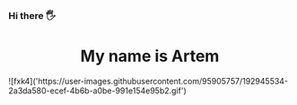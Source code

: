 ### Hi there 🖐 
<h1 align="center"> My name is Artem </h1>
![fxk4]('https://user-images.githubusercontent.com/95905757/192945534-2a3da580-ecef-4b6b-a0be-991e154e95b2.gif')





<!--
**ArtemZEL/ArtemZEL** is a ✨ _special_ ✨ repository because its `README.md` (this file) appears on your GitHub profile.

Here are some ideas to get you started:

- 🔭 I’m currently working on ...
- 🌱 I’m currently learning ...
- 👯 I’m looking to collaborate on ...
- 🤔 I’m looking for help with ...
- 💬 Ask me about ...
- 📫 How to reach me: ...
- 😄 Pronouns: ...
- ⚡ Fun fact: ...
-->
